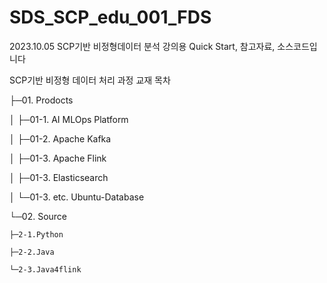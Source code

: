# SDS_SCP_edu_001_FDS

2023.10.05
SCP기반 비정형데이터 분석 강의용 Quick Start, 참고자료, 소스코드입니다

SCP기반 비정형 데이터 처리 과정 교재 목차

├─01. Prodocts

│  ├─01-1. AI MLOps Platform

│  ├─01-2. Apache Kafka

│  ├─01-3. Apache Flink

│  ├─01-3. Elasticsearch

│  └─01-3. etc. Ubuntu-Database

└─02. Source

    ├─2-1.Python
    
    ├─2-2.Java
    
    └─2-3.Java4flink
    
